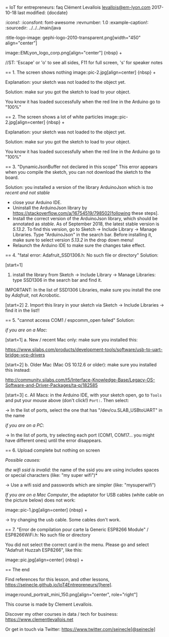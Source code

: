 = IoT for entrepreneurs: faq
Clément Levallois <levallois@em-lyon.com>
2017-10-18
last modified: {docdate}

:icons!:
:iconsfont:   font-awesome
:revnumber: 1.0
:example-caption!:
:sourcedir: ../../../main/java

:title-logo-image: gephi-logo-2010-transparent.png[width="450" align="center"]

image::EMLyon_logo_corp.png[align="center"]
{nbsp} +

//ST: 'Escape' or 'o' to see all sides, F11 for full screen, 's' for speaker notes

== 1. The screen shows nothing
image::pic-2.jpg[align=center]
{nbsp} +

Explanation: your sketch was not loaded to the object yet.

Solution: make sur you got the sketch to load to your object.

You know it has loaded successfully when the red line in the Arduino go to "100%"


== 2. The screen shows a lot of white particles
image::pic-2.jpg[align=center]
{nbsp} +

Explanation: your sketch was not loaded to the object yet.

Solution: make sur you got the sketch to load to your object.

You know it has loaded successfully when the red line in the Arduino go to "100%"

== 3. "DynamicJsonBuffer not declared in this scope"
This error appears when you compile the sketch, you can not download the sketch to the board.

Solution: you installed a version of the library ArduinoJson which is *too recent and not stable*

- close your Arduino IDE.
- Uninstall the ArduinoJson library by https://stackoverflow.com/a/16754519/798502[following these steps].
- Install the correct version of the ArduinoJson library, which should be annotated as *stable*.
As of September 2018, the latest stable version is *5.13.2*.
To find this version, go to Sketch -> Include Library -> Manage Libraries. Type "ArduinoJson" in the search bar.
Before installing it, make sure to select version *5.13.2* in the drop down menu!
- Relaunch the Arduino IDE to make sure the changes take effect.

== 4. "fatal error: Adafruit_SSD1306.h: No such file or directory"
Solution:

[start=1]
1. install the library from Sketch -> Include Library -> Manage Libraries: type SSD1306 in the search bar and find it.

IMPORTANT: In the list of SSD1306 Libraries, make sure you install the one by *Adafruit*, not Acrobotic.

[start=2]
2. Import this lirary in your sketch via Sketch -> Include Libraries -> find it in the list!!

== 5. "cannot access COM1 / espcomm_open failed"
Solution:

*if you are on a Mac*:

[start=1]
a. New / recent Mac only: make sure you installed this:

https://www.silabs.com/products/development-tools/software/usb-to-uart-bridge-vcp-drivers

[start=2]
b. Older Mac (Mac OS 10.12.6 or older): make sure you installed this instead:

http://community.silabs.com/t5/Interface-Knowledge-Base/Legacy-OS-Software-and-Driver-Packages/ta-p/182585

[start=3]
c. All Macs: in the Arduino IDE, with your sketch open, go to `Tools` and put your mouse above (don't click!) `Port:`. Then select:

-> In the list of ports, select the one that has "/dev/cu.SLAB_USBtoUART" in the name


*if you are on a PC*:

-> In the list of ports, try selecting each port (COM1, COM17... you might have different ones) until the error disappears.

== 6. Upload complete but nothing on screen

*Possible causes:*

*the wifi ssid is invalid:* the name of the ssid you are using includes spaces or special characters (like: "my super wifi")*

-> Use a wifi ssid and passwords which are simpler (like: "mysuperwifi")

*If you are on a Mac Computer*, the adaptator for USB cables (white cable on the picture below) does not work:

image::pic-1.jpg[align=center]
{nbsp} +

-> try changing the usb cable. Some cables don't work.

== 7. "Error de compilation pour carte la Generic ESP8266 Module" / ESP8266WiFi.h: No such file or directory

You did not select the correct card in the menu. Please go and select "Adafruit Huzzah ESP8266", like this:

image::pic.jpg[align=center]
{nbsp} +


== The end

Find references for this lesson, and other lessons, https://seinecle.github.io/IoT4Entrepreneurs/[here].

image:round_portrait_mini_150.png[align="center", role="right"]

This course is made by Clement Levallois.

Discover my other courses in data / tech for business: https://www.clementlevallois.net

Or get in touch via Twitter: https://www.twitter.com/seinecle[@seinecle]
